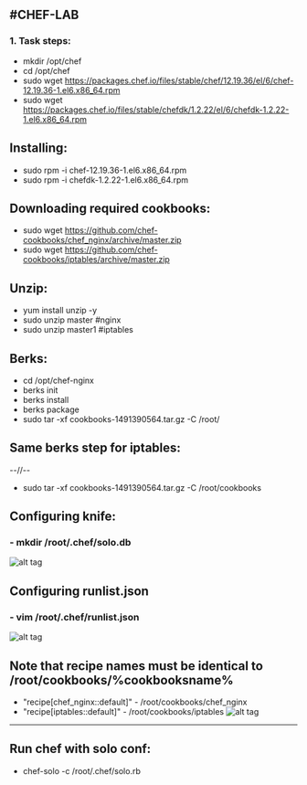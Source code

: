 #CHEF-LAB
---

### 1. Task steps:
 - mkdir /opt/chef
 - cd /opt/chef
 - sudo wget https://packages.chef.io/files/stable/chef/12.19.36/el/6/chef-12.19.36-1.el6.x86_64.rpm
 - sudo wget https://packages.chef.io/files/stable/chefdk/1.2.22/el/6/chefdk-1.2.22-1.el6.x86_64.rpm

## Installing:
 - sudo rpm -i chef-12.19.36-1.el6.x86_64.rpm 
 - sudo rpm -i chefdk-1.2.22-1.el6.x86_64.rpm

## Downloading required cookbooks:
 - sudo wget https://github.com/chef-cookbooks/chef_nginx/archive/master.zip
 - sudo wget https://github.com/chef-cookbooks/iptables/archive/master.zip
 
## Unzip:
 - yum install unzip -y
 - sudo unzip master #nginx
 - sudo unzip master1 #iptables
## Berks:
 - cd /opt/chef-nginx
 - berks init
 - berks install
 - berks package
 - sudo tar -xf cookbooks-1491390564.tar.gz -C /root/
## Same berks step for iptables:
 --//--
 - sudo tar -xf cookbooks-1491390564.tar.gz -C /root/cookbooks
## Configuring knife:
 ### - mkdir /root/.chef/solo.db
   ![alt tag](https://raw.githubusercontent.com/hopetds/chef-lab/task6/solo.png)
## Configuring runlist.json
 ### - vim /root/.chef/runlist.json
   ![alt tag](https://raw.githubusercontent.com/hopetds/chef-lab/master/runlist.png)
## Note that  recipe names must be identical to /root/cookbooks/%cookbooksname%
 - "recipe[chef_nginx::default]" - /root/cookbooks/chef_nginx
 - "recipe[iptables::default]" - /root/cookbooks/iptables
   ![alt tag](https://raw.githubusercontent.com/hopetds/chef-lab/task6/cooks.png)
---
## Run chef with solo conf:
 - chef-solo -c /root/.chef/solo.rb
